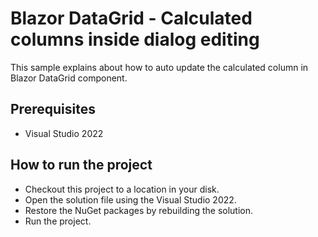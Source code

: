# Blazor DataGrid - Calculated columns inside dialog editing

This sample explains about how to auto update the calculated column in Blazor DataGrid component.

## Prerequisites

* Visual Studio 2022

## How to run the project

* Checkout this project to a location in your disk.
* Open the solution file using the Visual Studio 2022.
* Restore the NuGet packages by rebuilding the solution.
* Run the project.